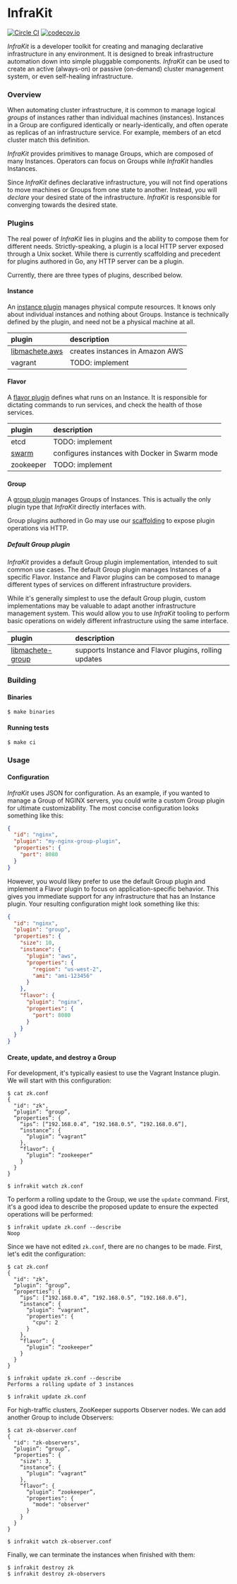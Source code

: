 InfraKit
========

[![Circle CI](https://circleci.com/gh/docker/libmachete.png?style=shield&circle-token=50d2063f283f98b7d94746416c979af3102275b5)](https://circleci.com/gh/docker/libmachete)
[![codecov.io](https://codecov.io/github/docker/libmachete/coverage.svg?branch=master&token=z08ZKeIJfA)](https://codecov.io/github/docker/libmachete?branch=master)

_InfraKit_ is a developer toolkit for creating and managing declarative infrastructure in any environment.  It is
designed to break infrastructure automation down into simple pluggable components.  _InfraKit_ can be used to create
an active (always-on) or passive (on-demand) cluster management system, or even self-healing infrastructure.


### Overview
When automating cluster infrastructure, it is common to manage logical _groups_ of instances rather than individual
machines (instances). Instances in a Group are configured identically or nearly-identically, and often operate as
replicas of an infrastructure service.  For example, members of an etcd cluster match this definition.

_InfraKit_ provides primitives to manage Groups, which are composed of many Instances.  Operators can focus on Groups
while _InfraKit_ handles Instances.

Since _InfraKit_ defines declarative infrastructure, you will not find operations to move machines or Groups from one
state to another.  Instead, you will _declare_ your desired state of the infrastructure.  _InfraKit_ is responsible
for converging towards the desired state.


### Plugins
The real power of _InfraKit_ lies in plugins and the ability to compose them for different needs.  Strictly-speaking,
a plugin is a local HTTP server exposed through a Unix socket.  While there is currently scaffolding and precedent for
plugins authored in Go, any HTTP server can be a plugin.

Currently, there are three types of plugins, described below.

#### Instance
An [instance plugin](spi/instance/spi.go) manages physical compute resources.  It knows only about individual instances
and nothing about Groups.  Instance is technically defined by the plugin, and need not be a physical machine at all.

| plugin| description                  |
|:------|:-----------------------------|
| [libmachete.aws](https://github.com/docker/libmachete.aws) | creates instances in Amazon AWS |
| vagrant | TODO: implement |


#### Flavor
A [flavor plugin](spi/flavor/spi.go) defines what runs on an Instance.  It is responsible for dictating
commands to run services, and check the health of those services.

| plugin| description                  |
|:------|:-----------------------------|
| etcd | TODO: implement |
| [swarm](https://github.com/docker/libmachete/plugin/group/swarm) | configures instances with Docker in Swarm mode |
| zookeeper | TODO: implement |


#### Group
A [group plugin](spi/group/spi.go) manages Groups of Instances.  This is actually the only plugin type that _InfraKit_
directly interfaces with.

Group plugins authored in Go may use our [scaffolding](plugin/group/groupserver/run.go) to expose plugin operations via HTTP.

##### Default Group plugin
_InfraKit_ provides a default Group plugin implementation, intended to suit common use cases.  The default Group plugin
manages Instances of a specific Flavor.  Instance and Flavor plugins can be composed to manage different types of
services on different infrastructure providers.

While it's generally simplest to use the default Group plugin, custom implementations may be valuable to adapt another
infrastructure management system.  This would allow you to use _InfraKit_ tooling to perform basic operations on widely
different infrastructure using the same interface.

| plugin| description                  |
|:------|:-----------------------------|
| [libmachete-group](https://github.com/docker/libmachete/plugin/group) | supports Instance and Flavor plugins, rolling updates |


### Building
#### Binaries
```shell
$ make binaries
```


#### Running tests
```shell
$ make ci
```

### Usage
#### Configuration
_InfraKit_ uses JSON for configuration.  As an example, if you wanted to manage a Group of NGINX servers, you could
write a custom Group plugin for ultimate customizability.  The most concise configuration looks something like this:

```json
{
  "id": "nginx",
  "plugin": "my-nginx-group-plugin",
  "properties": {
    "port": 8080
  }
}
````

However, you would likey prefer to use the default Group plugin and implement a Flavor plugin to focus on
application-specific behavior.  This gives you immediate support for any infrastructure that has an Instance plugin.
Your resulting configuration might look something like this:

```json
{
  "id": "nginx",
  "plugin": "group",
  "properties": {
    "size": 10,
    "instance": {
      "plugin": "aws",
      "properties": {
        "region": "us-west-2",
        "ami": "ami-123456"
      }
    },
    "flavor": {
      "plugin": "nginx",
      "properties": {
        "port": 8080
      }
    }
  }
}
```

#### Create, update, and destroy a Group
For development, it's typically easiest to use the Vagrant Instance plugin.  We will start with this configuration:

```shell
$ cat zk.conf
{
  "id": "zk",
  “plugin”: “group”,
  “properties”: {
    “ips”: [“192.168.0.4”, “192.168.0.5”, “192.168.0.6”],
    “instance”: {
      “plugin”: “vagrant”
    },
    “flavor”: {
      “plugin”: “zookeeper”
    }
  }
}
```

```shell
$ infrakit watch zk.conf
```

To perform a rolling update to the Group, we use the `update` command.  First, it's a good idea to describe the proposed
update to ensure the expected operations will be performed:

```shell
$ infrakit update zk.conf --describe
Noop
```

Since we have not edited `zk.conf`, there are no changes to be made.  First, let's edit the configuration:

```shell
$ cat zk.conf
{
  "id": "zk",
  “plugin”: “group”,
  “properties”: {
    “ips”: [“192.168.0.4”, “192.168.0.5”, “192.168.0.6”],
    “instance”: {
      “plugin”: “vagrant”,
      "properties": {
        "cpu": 2
      }
    },
    “flavor”: {
      “plugin”: “zookeeper”
    }
  }
}
```

```shell
$ infrakit update zk.conf --describe
Performs a rolling update of 3 instances

$ infrakit update zk.conf
```

For high-traffic clusters, ZooKeeper supports Observer nodes.  We can add another Group to include Observers:

```shell
$ cat zk-observer.conf
{
  "id": "zk-observers",
  “plugin”: “group”,
  “properties”: {
    "size": 3,
    “instance”: {
      “plugin”: “vagrant”
    },
    “flavor”: {
      “plugin”: “zookeeper”,
      "properties": {
        "mode": "observer"
      }
    }
  }
}

$ infrakit watch zk-observer.conf
```

Finally, we can terminate the instances when finished with them:

```shell
$ infrakit destroy zk
$ infrakit destroy zk-observers

```
